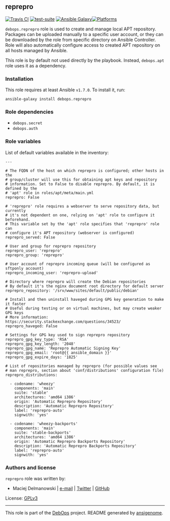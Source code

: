 ## reprepro

[![Travis CI](https://secure.travis-ci.org/debops/ansible-reprepro.png)](http://travis-ci.org/debops/ansible-reprepro) [![test-suite](http://img.shields.io/badge/test--suite-ansible--reprepro-blue.svg)](https://github.com/debops/test-suite/tree/master/ansible-reprepro/) [![Ansible Galaxy](http://img.shields.io/badge/galaxy-debops.reprepro-660198.svg)](https://galaxy.ansible.com/list#/roles/1593)[![Platforms](http://img.shields.io/badge/platforms-debian%20|%20ubuntu-lightgrey.svg)](#)

`debops.reprepro` role is used to create and manage local APT repository.
Packages can be uploaded manually to a specific user account, or they can
be downloaded by the role from specific directory on Ansible Controller.
Role will also automatically configure access to created APT repository on
all hosts managed by Ansible.

This role is by default not used directly by the playbook. Instead,
`debops.apt` role uses it as a dependency.


### Installation

This role requires at least Ansible `v1.7.0`. To install it, run:

    ansible-galaxy install debops.reprepro



### Role dependencies

- `debops.secret`
- `debops.auth`



### Role variables

List of default variables available in the inventory:

    ---
    
    # The FQDN of the host on which reprepro is configured; other hosts in the
    # group/cluster will use this for obtaining apt keys and repository
    # information. Set to False to disable reprepro. By default, it is defined by the
    # 'apt' role in roles/apt/meta/main.yml
    reprepro: False
    
    # 'reprepro' role requires a webserver to serve repository data, but currently
    # it's not dependent on one, relying on 'apt' role to configure it beforehand.
    # This variable set by the 'apt' role specifies that 'reprepro' role can
    # configure it's APT repository (webserver is configured)
    reprepro_served: False
    
    # User and group for reprepro repository
    reprepro_user: 'reprepro'
    reprepro_group: 'reprepro'
    
    # User account of reprepro incoming queue (will be configured as sftponly account)
    reprepro_incoming_user: 'reprepro-upload'
    
    # Directory where reprepro will create the Debian repositories
    # By default it's the nginx document root directory for default server
    reprepro_repository: '/srv/www/sites/default/public/debian'
    
    # Install and then uninstall haveged during GPG key generation to make it faster
    # Useful during testing or on virtual machines, but may create weaker GPG keys
    # More information: https://security.stackexchange.com/questions/34523/
    reprepro_haveged: False
    
    # Settings for GPG key used to sign reprepro repository
    reprepro_gpg_key_type: 'RSA'
    reprepro_gpg_key_length: '2048'
    reprepro_gpg_name: 'Reprepro Automatic Signing Key'
    reprepro_gpg_email: 'root@{{ ansible_domain }}'
    reprepro_gpg_expire_days: '1825'
    
    # List of repositories managed by reprepro (for possible values see
    # man reprepro, section about 'conf/distributions' configuration file)
    reprepro_distributions:
    
      - codename: 'wheezy'
        components: 'main'
        suite: 'stable'
        architectures: 'amd64 i386'
        origin: 'Automatic Reprepro Repository'
        description: 'Automatic Reprepro Repository'
        label: 'reprepro-auto'
        signwith: 'yes'
    
      - codename: 'wheezy-backports'
        components: 'main'
        suite: 'stable-backports'
        architectures: 'amd64 i386'
        origin: 'Automatic Reprepro Backports Repository'
        description: 'Automatic Reprepro Backports Repository'
        label: 'reprepro-auto'
        signwith: 'yes'




### Authors and license

`reprepro` role was written by:

- Maciej Delmanowski | [e-mail](mailto:drybjed@gmail.com) | [Twitter](https://twitter.com/drybjed) | [GitHub](https://github.com/drybjed)

License: [GPLv3](https://tldrlegal.com/license/gnu-general-public-license-v3-(gpl-3))

***

This role is part of the [DebOps](http://debops.org/) project. README generated by [ansigenome](https://github.com/nickjj/ansigenome/).
